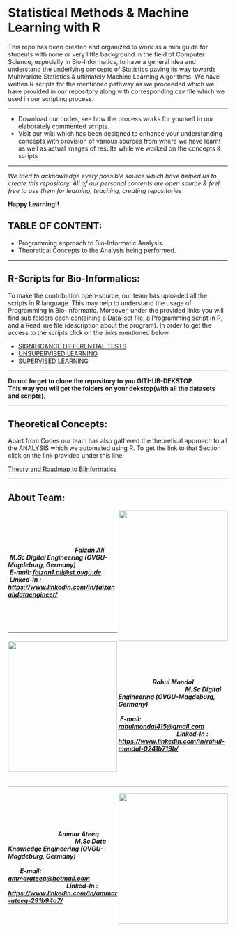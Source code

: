 # Statistical Methods & Machine Learning with R

This repo has been created and organized to work as a mini guide for students with none or very little background in the field of Computer Science, especially in 
Bio-Informatics, to have a general idea and understand the underlying concepts of Statistics paving its way towards Multivariate Statistics & ultimately Machine Learning Algorithms. We have written R scripts for the mentioned pathway as we proceeded which we have provided in our repository along with corresponding csv file which we used 
in our scripting process. 
***
 * Download our codes, see how the process works for yourself in our elaborately commented scripts. 
 * Visit our wiki which has been designed to enhance your understanding concepts with provision of various sources from where we have learnt as well as actual images of results while we worked on the concepts & scripts
 ***

_We tried to acknowledge every possible source which have helped us to create this repository. All of our personal contents are open source & feel free to use them for 
learning, teaching, creating repositories_

**Happy Learning!!**


## TABLE OF CONTENT:

* Programming approach to Bio-Informatic Analysis.
* Theoretical Concepts to the Analysis being performed.

***

## R-Scripts for Bio-Informatics:
To make the contribution open-source, our team has uploaded all the scripts in R language. This may help to understand the usage of Programming in Bio-Informatic. Moreover, under the provided links you will find sub folders each containing a Data-set file, a Programming script in R, and a Read_me file (description about the program). In order to get the access to the scripts click on the links mentioned below.
  
* [SIGNIFICANCE DIFFERENTIAL TESTS](https://github.com/Rizvix0/Statistical-Methods-and-Machine-Learning-in-R/tree/master/Significance%20Differential%20Tests)  
* [UNSUPERVISED LEARNING](https://github.com/Rizvix0/Statistical-Methods-and-Machine-Learning-in-R/tree/master/Unsupervised%20Learning)
* [SUPERVISED LEARNING](https://github.com/Rizvix0/Statistical-Methods-and-Machine-Learning-in-R/tree/master/Supervised%20Learning)

  
 ***
 **Do not forget to clone the repository to you GITHUB-DEKSTOP.<br/> This way you will get the folders on your dekstop(with all the datasets and scripts).**
 
 ***
 
 
## Theoretical Concepts:

Apart from Codes our team has also gathered the theoretical approach to all the ANALYSIS which we automated using R. To get the link to that Section click on the link provided under this line: <br/>

[Theory and Roadmap to BiInformatics](https://github.com/Rizvix0/DE_Project_MetaProtStat/wiki)

***

## About Team:
<a href="url"><img src="https://user-images.githubusercontent.com/49519053/98467030-6fa78e00-21d3-11eb-95f5-86759cf1863b.jpg" align="right" height="300" width="250" ></a>  <br/> <br/>
<br/>
<br/>


 &nbsp; &nbsp; &nbsp; &nbsp; &nbsp; &nbsp;&nbsp; &nbsp; &nbsp; &nbsp; &nbsp; &nbsp; &nbsp; &nbsp; &nbsp; &nbsp; &nbsp; &nbsp; &nbsp; &nbsp; ***Faizan Ali***
 <br/>
&nbsp;***M.Sc Digital Engineering (OVGU-Magdeburg, Germany)*** 
<br/>
&nbsp;***E-mail: faizan1.ali@st.ovgu.de*** 
<br/>
&nbsp;***Linked-In : https://www.linkedin.com/in/faizanalidataengineer/***
<br/>

<br/>
<br/>
<br/>


***


<a href="url"><img src="https://user-images.githubusercontent.com/49519053/98546791-87484a80-2297-11eb-9c41-cb644e68f4a5.jpeg" align="left" height="300" width="250" ></a>  <br/> <br/>
<br/>
<br/>
&nbsp; &nbsp; &nbsp; &nbsp; &nbsp; &nbsp; &nbsp;&nbsp; &nbsp; &nbsp; &nbsp; &nbsp; &nbsp; &nbsp;&nbsp; &nbsp; &nbsp; &nbsp; &nbsp; &nbsp; &nbsp;&nbsp; &nbsp; &nbsp;  &nbsp; &nbsp; &nbsp; &nbsp; &nbsp; &nbsp;&nbsp; &nbsp; &nbsp; &nbsp; &nbsp; &nbsp; &nbsp; &nbsp; &nbsp; &nbsp; &nbsp; &nbsp; &nbsp; &nbsp; ***Rahul Mondal*** <br/>
&nbsp;  &nbsp; &nbsp; &nbsp;  &nbsp; &nbsp; &nbsp;&nbsp; &nbsp; &nbsp; &nbsp; &nbsp; &nbsp; &nbsp;&nbsp; &nbsp; &nbsp; &nbsp; &nbsp; &nbsp; &nbsp;***M.Sc Digital Engineering (OVGU-Magdeburg, Germany)*** <br/>
&nbsp; &nbsp; &nbsp; &nbsp; &nbsp; &nbsp; &nbsp; &nbsp; &nbsp; &nbsp; &nbsp;&nbsp; &nbsp; &nbsp; &nbsp; &nbsp; &nbsp; &nbsp;&nbsp; &nbsp; &nbsp; &nbsp; &nbsp; &nbsp;  &nbsp; &nbsp;&nbsp;  &nbsp; &nbsp;&nbsp;&nbsp;   &nbsp;  &nbsp; &nbsp; &nbsp;***E-mail: rahulmondal415@gmail.com*** <br/>
 &nbsp; &nbsp;&nbsp; &nbsp; &nbsp; &nbsp; &nbsp; &nbsp; &nbsp;&nbsp; &nbsp;&nbsp;&nbsp; &nbsp;&nbsp;&nbsp;&nbsp; &nbsp; &nbsp; &nbsp; &nbsp;***Linked-In : https://www.linkedin.com/in/rahul-mondal-0241b719b/***
<br/>

<br/>
<br/>
<br/>


***


<a href="url"><img src="https://user-images.githubusercontent.com/49519053/98542815-c96e8d80-2291-11eb-9554-8863560e2cf7.jpeg" align="right" height="300" width="250" ></a>  <br/> <br/>
<br/>
<br/>
&nbsp; &nbsp; &nbsp; &nbsp; &nbsp; &nbsp; &nbsp;&nbsp; &nbsp; &nbsp; &nbsp; &nbsp; &nbsp; &nbsp;&nbsp; &nbsp; &nbsp; &nbsp; &nbsp; &nbsp; &nbsp;&nbsp; &nbsp; &nbsp; &nbsp; &nbsp; &nbsp; &nbsp;&nbsp; &nbsp; &nbsp; &nbsp; &nbsp; &nbsp; &nbsp;&nbsp; &nbsp; &nbsp; &nbsp; &nbsp; &nbsp; &nbsp; &nbsp; &nbsp; &nbsp; &nbsp; &nbsp; &nbsp; &nbsp; ***Ammar Ateeq*** <br/>
&nbsp;  &nbsp; &nbsp; &nbsp;  &nbsp; &nbsp; &nbsp;&nbsp; &nbsp; &nbsp; &nbsp; &nbsp; &nbsp; &nbsp;&nbsp; &nbsp; &nbsp; &nbsp; &nbsp; &nbsp; &nbsp;***M.Sc Data Knowledge Engineering (OVGU-Magdeburg, Germany)*** <br/>
&nbsp; &nbsp; &nbsp; &nbsp; &nbsp; &nbsp; &nbsp; &nbsp; &nbsp; &nbsp; &nbsp;&nbsp; &nbsp; &nbsp; &nbsp; &nbsp; &nbsp; &nbsp;&nbsp; &nbsp; &nbsp; &nbsp; &nbsp; &nbsp;  &nbsp; &nbsp;&nbsp;  &nbsp; &nbsp;&nbsp;&nbsp;  &nbsp; &nbsp;&nbsp;  &nbsp; &nbsp;  &nbsp; &nbsp; &nbsp;***E-mail: ammarateeq@hotmail.com*** <br/>
 &nbsp; &nbsp;&nbsp; &nbsp; &nbsp; &nbsp; &nbsp; &nbsp; &nbsp;&nbsp; &nbsp;&nbsp;&nbsp; &nbsp;&nbsp;&nbsp;&nbsp; &nbsp; &nbsp; &nbsp; &nbsp;***Linked-In : https://www.linkedin.com/in/ammar-ateeq-291b94a7/***

